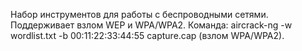 Набор инструментов для работы с беспроводными сетями.
Поддерживает взлом WEP и WPA/WPA2.
Команда: aircrack-ng -w wordlist.txt -b 00:11:22:33:44:55 capture.cap (взлом WPA/WPA2).